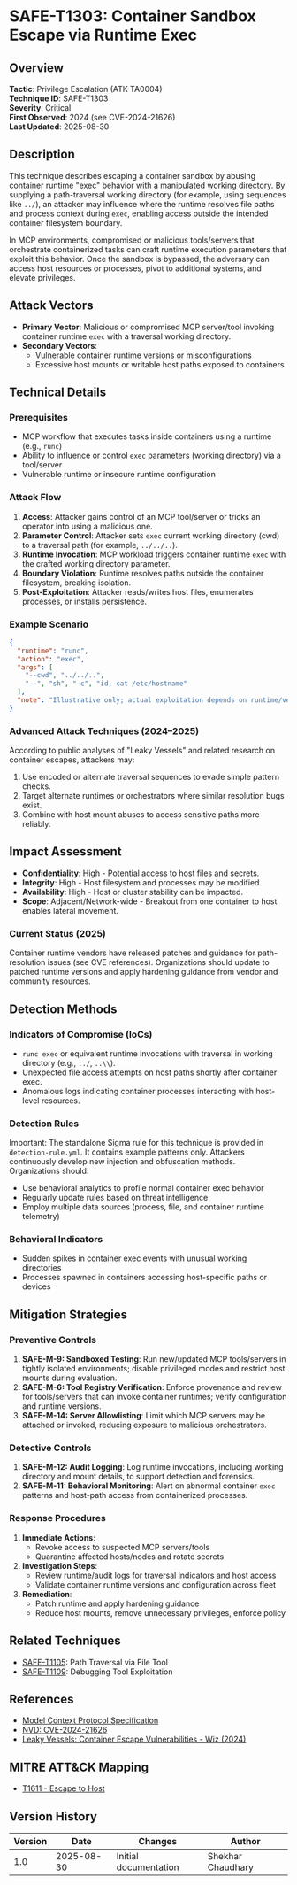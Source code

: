 # SAFE-T1303: Container Sandbox Escape via Runtime Exec

## Overview
**Tactic**: Privilege Escalation (ATK-TA0004)  
**Technique ID**: SAFE-T1303  
**Severity**: Critical  
**First Observed**: 2024 (see CVE-2024-21626)  
**Last Updated**: 2025-08-30

## Description
This technique describes escaping a container sandbox by abusing container runtime "exec" behavior with a manipulated working directory. By supplying a path-traversal working directory (for example, using sequences like `../`), an attacker may influence where the runtime resolves file paths and process context during `exec`, enabling access outside the intended container filesystem boundary.

In MCP environments, compromised or malicious tools/servers that orchestrate containerized tasks can craft runtime execution parameters that exploit this behavior. Once the sandbox is bypassed, the adversary can access host resources or processes, pivot to additional systems, and elevate privileges.

## Attack Vectors
- **Primary Vector**: Malicious or compromised MCP server/tool invoking container runtime `exec` with a traversal working directory.
- **Secondary Vectors**: 
  - Vulnerable container runtime versions or misconfigurations
  - Excessive host mounts or writable host paths exposed to containers

## Technical Details

### Prerequisites
- MCP workflow that executes tasks inside containers using a runtime (e.g., `runc`)
- Ability to influence or control `exec` parameters (working directory) via a tool/server
- Vulnerable runtime or insecure runtime configuration

### Attack Flow
1. **Access**: Attacker gains control of an MCP tool/server or tricks an operator into using a malicious one.
2. **Parameter Control**: Attacker sets `exec` current working directory (cwd) to a traversal path (for example, `../../..`).
3. **Runtime Invocation**: MCP workload triggers container runtime `exec` with the crafted working directory parameter.
4. **Boundary Violation**: Runtime resolves paths outside the container filesystem, breaking isolation.
5. **Post-Exploitation**: Attacker reads/writes host files, enumerates processes, or installs persistence.

### Example Scenario
```json
{
  "runtime": "runc",
  "action": "exec",
  "args": [
    "--cwd", "../../..",
    "--", "sh", "-c", "id; cat /etc/hostname"
  ],
  "note": "Illustrative only; actual exploitation depends on runtime/version"
}
```

### Advanced Attack Techniques (2024–2025)
According to public analyses of "Leaky Vessels" and related research on container escapes, attackers may:
1. Use encoded or alternate traversal sequences to evade simple pattern checks.  
2. Target alternate runtimes or orchestrators where similar resolution bugs exist.  
3. Combine with host mount abuses to access sensitive paths more reliably.  

## Impact Assessment
- **Confidentiality**: High - Potential access to host files and secrets.
- **Integrity**: High - Host filesystem and processes may be modified.
- **Availability**: High - Host or cluster stability can be impacted.
- **Scope**: Adjacent/Network-wide - Breakout from one container to host enables lateral movement.

### Current Status (2025)
Container runtime vendors have released patches and guidance for path-resolution issues (see CVE references). Organizations should update to patched runtime versions and apply hardening guidance from vendor and community resources.

## Detection Methods

### Indicators of Compromise (IoCs)
- `runc exec` or equivalent runtime invocations with traversal in working directory (e.g., `../`, `..\\`).
- Unexpected file access attempts on host paths shortly after container exec.
- Anomalous logs indicating container processes interacting with host-level resources.

### Detection Rules
Important: The standalone Sigma rule for this technique is provided in `detection-rule.yml`. It contains example patterns only. Attackers continuously develop new injection and obfuscation methods. Organizations should:
- Use behavioral analytics to profile normal container exec behavior
- Regularly update rules based on threat intelligence
- Employ multiple data sources (process, file, and container runtime telemetry)

### Behavioral Indicators
- Sudden spikes in container exec events with unusual working directories
- Processes spawned in containers accessing host-specific paths or devices

## Mitigation Strategies

### Preventive Controls
1. **SAFE-M-9: Sandboxed Testing**: Run new/updated MCP tools/servers in tightly isolated environments; disable privileged modes and restrict host mounts during evaluation.
2. **SAFE-M-6: Tool Registry Verification**: Enforce provenance and review for tools/servers that can invoke container runtimes; verify configuration and runtime versions.
3. **SAFE-M-14: Server Allowlisting**: Limit which MCP servers may be attached or invoked, reducing exposure to malicious orchestrators.

### Detective Controls
1. **SAFE-M-12: Audit Logging**: Log runtime invocations, including working directory and mount details, to support detection and forensics.
2. **SAFE-M-11: Behavioral Monitoring**: Alert on abnormal container `exec` patterns and host-path access from containerized processes.

### Response Procedures
1. **Immediate Actions**:
   - Revoke access to suspected MCP servers/tools
   - Quarantine affected hosts/nodes and rotate secrets
2. **Investigation Steps**:
   - Review runtime/audit logs for traversal indicators and host access
   - Validate container runtime versions and configuration across fleet
3. **Remediation**:
   - Patch runtime and apply hardening guidance
   - Reduce host mounts, remove unnecessary privileges, enforce policy

## Related Techniques
- [SAFE-T1105](../SAFE-T1105/README.md): Path Traversal via File Tool
- [SAFE-T1109](../SAFE-T1109/README.md): Debugging Tool Exploitation

## References
- [Model Context Protocol Specification](https://modelcontextprotocol.io/specification)
- [NVD: CVE-2024-21626](https://nvd.nist.gov/vuln/detail/CVE-2024-21626)
- [Leaky Vessels: Container Escape Vulnerabilities - Wiz (2024)](https://www.wiz.io/blog/leaky-vessels-container-escape-vulnerabilities)

## MITRE ATT&CK Mapping
- [T1611 - Escape to Host](https://attack.mitre.org/techniques/T1611/)

## Version History
| Version | Date       | Changes                 | Author             |
|---------|------------|-------------------------|--------------------|
| 1.0     | 2025-08-30 | Initial documentation   | Shekhar Chaudhary |
